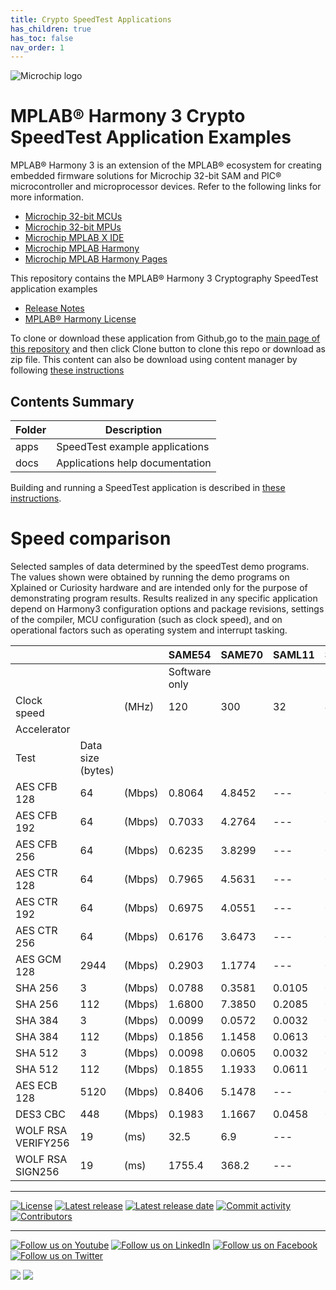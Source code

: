 ```yaml
---
title: Crypto SpeedTest Applications
has_children: true
has_toc: false
nav_order: 1
---
```


![Microchip logo](https://raw.githubusercontent.com/wiki/Microchip-MPLAB-Harmony/Microchip-MPLAB-Harmony.github.io/images/microchip_logo.png)

# MPLAB® Harmony 3 Crypto SpeedTest Application Examples

MPLAB® Harmony 3 is an extension of the MPLAB® ecosystem for creating
embedded firmware solutions for Microchip 32-bit SAM and PIC® microcontroller
and microprocessor devices. Refer to the following links for more information.

- [Microchip 32-bit MCUs](https://www.microchip.com/design-centers/32-bit)
- [Microchip 32-bit MPUs](https://www.microchip.com/design-centers/32-bit-mpus)
- [Microchip MPLAB X IDE](https://www.microchip.com/mplab/mplab-x-ide)
- [Microchip MPLAB Harmony](https://www.microchip.com/mplab/mplab-harmony)
- [Microchip MPLAB Harmony Pages](https://microchip-mplab-harmony.github.io/)

This repository contains the MPLAB® Harmony 3 Cryptography SpeedTest application examples

- [Release Notes](release_notes.md)
- [MPLAB® Harmony License](mplab_harmony_license.md)

To clone or download these application from Github,go to the [main page of this repository](https://bitbucket.microchip.com/projects/MH3/repos/crypto_apps_speed_test) and then click Clone button to clone this repo or download as zip file. This content can also be download using content manager by following [these instructions](https://github.com/Microchip-MPLAB-Harmony/contentmanager/wiki)

## Contents Summary

| Folder     | Description                             |
| ---        | ---                                     |
| apps       | SpeedTest example applications    |
| docs       | Applications help documentation         |

Building and running a SpeedTest application is described in [these instructions](./apps/speed_tests/readme.md).

# Speed comparison
Selected samples of data determined by the speedTest demo programs. The values shown were obtained by running the demo programs on Xplained or Curiosity hardware and are intended only for the purpose of demonstrating program results. Results realized in any specific application depend on Harmony3 configuration options and package revisions, settings of the compiler, MCU configuration (such as clock speed), and on operational factors such as operating system and interrupt tasking.

||||SAME54|SAME70|SAML11|SAML21||SAME54|SAME70|SAML11|SAML21|
|---|---|---|---|---|---|---|---|---|---|---|---|
||||Software only|||||Hardware accelerated||
|Clock speed||(MHz)|120|300|32|48||120|300|32|48|
|Accelerator||||||||PUKCC,AES256,ICM|AES256,ICM|CRYA|AES256|
|Test|Data size (bytes)|||||||||||
|AES CFB 128|64|(Mbps)  |0.8064|4.8452|---|0.1426|| 4.4972|16.9692|---|0.8793|
|AES CFB 192|64|(Mbps)  |0.7033|4.2764|---|0.1288|| 4.5554|16.7435|---|0.8479|
|AES CFB 256|64|(Mbps)  |0.6235|3.8299|---|0.1585|| 4.2705|16.2696|---|0.8096|
|AES CTR 128|64|(Mbps)  |0.7965|4.5631|---|0.1643|| 9.0307|11.9741|---|2.5314|
|AES CTR 192|64|(Mbps)  |0.6975|4.0551|---|0.1462|| 8.5626|10.6191|---|2.3776|
|AES CTR 256|64|(Mbps)  |0.6176|3.6473|---|0.1317|| 7.8854| 9.2972|---|2.2777|
|AES GCM 128|2944|(Mbps)|0.2903|1.1774|---|0.0677||13.0350|31.8273|---|4.0363|
|SHA 256|3|(Mbps)  | 0.0788|0.3581|0.0105|0.0120| | 0.1097| 0.3883|0.0176|0.0120|
|SHA 256|112|(Mbps)| 1.6800|7.3850|0.2085|0.2383| | 3.6423|11.0681|0.3755|0.2370|
|SHA 384|3|(Mbps) |  0.0099|0.0572|0.0032|0.0036| | 0.0098| 0.0561|0.0032|0.0036|
|SHA 384|112|(Mbps)| 0.1856|1.1458|0.0613|0.0690| | 0.1855| 1.1082|0.0613|0.0690|
|SHA 512|3|(Mbps) |  0.0098|0.0605|0.0032|0.0036| | 0.0098| 0.0534|0.0032|0.0036|
|SHA 512|112|(Mbps)| 0.1855|1.1933|0.0611|0.0689| | 0.1855| 1.0950|0.0611|0.0689|
|AES ECB 128|5120|(Mbps)|0.8406|5.1478|---   |0.1772||14.4751|8.8705|---   |4.7271|
|DES3 CBC|448|(Mbps)    |0.1983|1.1667|0.0458|0.0519|| 0.1991|1.1674|0.0458|0.0520|
|WOLF RSA VERIFY256|19|(ms)|32.5|6.9|---|---|  |   4.6|  6.7|---|---|
|WOLF RSA SIGN256|19|(ms)|1755.4|368.2|---|---||1771.8|374.4|---|---|

____

[![License](https://img.shields.io/badge/license-Harmony%20license-orange.svg)](https://github.com/Microchip-MPLAB-Harmony/bootloader_apps_uart/blob/master/mplab_harmony_license.md)
[![Latest release](https://img.shields.io/github/release/Microchip-MPLAB-Harmony/bootloader_apps_uart.svg)](https://github.com/Microchip-MPLAB-Harmony/bootloader_apps_uart/releases/latest)
[![Latest release date](https://img.shields.io/github/release-date/Microchip-MPLAB-Harmony/bootloader_apps_uart.svg)](https://github.com/Microchip-MPLAB-Harmony/bootloader_apps_uart/releases/latest)
[![Commit activity](https://img.shields.io/github/commit-activity/y/Microchip-MPLAB-Harmony/bootloader_apps_uart.svg)](https://github.com/Microchip-MPLAB-Harmony/bootloader_apps_uart/graphs/commit-activity)
[![Contributors](https://img.shields.io/github/contributors-anon/Microchip-MPLAB-Harmony/bootloader_apps_uart.svg)]()

____

[![Follow us on Youtube](https://img.shields.io/badge/Youtube-Follow%20us%20on%20Youtube-red.svg)](https://www.youtube.com/user/MicrochipTechnology)
[![Follow us on LinkedIn](https://img.shields.io/badge/LinkedIn-Follow%20us%20on%20LinkedIn-blue.svg)](https://www.linkedin.com/company/microchip-technology)
[![Follow us on Facebook](https://img.shields.io/badge/Facebook-Follow%20us%20on%20Facebook-blue.svg)](https://www.facebook.com/microchiptechnology/)
[![Follow us on Twitter](https://img.shields.io/twitter/follow/MicrochipTech.svg?style=social)](https://twitter.com/MicrochipTech)

[![](https://img.shields.io/github/stars/Microchip-MPLAB-Harmony/bootloader_apps_uart.svg?style=social)]()
[![](https://img.shields.io/github/watchers/Microchip-MPLAB-Harmony/bootloader_apps_uart.svg?style=social)]()
